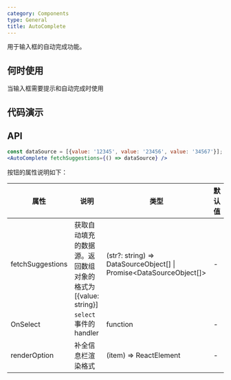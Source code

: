 ```yaml
---
category: Components
type: General
title: AutoComplete
---
```


用于输入框的自动完成功能。

## 何时使用

当输入框需要提示和自动完成时使用

## 代码演示

## API

```jsx
const dataSource = [{value: '12345', value: '23456', value: '34567'}];
<AutoComplete fetchSuggestions={() => dataSource} />
```

按钮的属性说明如下：

| 属性 | 说明 | 类型 | 默认值 |
| --- | --- | --- | --- |
| fetchSuggestions | 获取自动填充的数据源。返回数组对象的格式为[{value: string}] | (str?: string) => DataSourceObject[] \| Promise<DataSourceObject[]> | - |
| OnSelect | `select` 事件的 handler | function | - |
| renderOption | 补全信息栏渲染格式 | (item) => ReactElement | - |

<style>
[id^="components-button-demo-"] .ant-btn {
  margin-right: 8px;
  margin-bottom: 12px;
}
[id^="components-button-demo-"] .ant-btn-group > .ant-btn {
  margin-right: 0;
}
</style>
